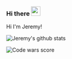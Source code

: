 ### Hi there <img src="https://media.giphy.com/media/hvRJCLFzcasrR4ia7z/giphy.gif" width="25px">

Hi I'm Jeremy!

![Jeremy's github stats](https://github-readme-stats.vercel.app/api?username=jeremygigase)

![Code wars score](https://www.codewars.com/users/jeremygigase/badges/large)

<!--
**jeremygigase/jeremygigase** is a ✨ _special_ ✨ repository because its `README.md` (this file) appears on your GitHub profile.

Here are some ideas to get you started:

- 🔭 I’m currently working on ...
- 🌱 I’m currently learning ...
- 👯 I’m looking to collaborate on ...
- 🤔 I’m looking for help with ...
- 💬 Ask me about ...
- 📫 How to reach me: ...
- 😄 Pronouns: ...
- ⚡ Fun fact: ...
-->
